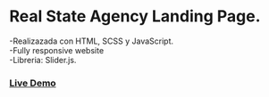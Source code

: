 # Real State Agency Landing Page. 

-Realizazada con HTML, SCSS y JavaScript.<br>
-Fully responsive website <br>
-Libreria:  Slider.js.<br>

<h3> <a href="https://app.netlify.com/sites/real-state-agency-landing-page/overview">
Live Demo
</a></h3>
